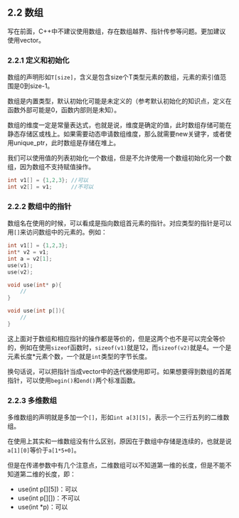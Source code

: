 ## 2.2 数组

写在前面，C++中不建议使用数组，存在数组越界、指针传参等问题。更加建议使用vector。

### 2.2.1 定义和初始化
数组的声明形如`T[size]`，含义是包含size个T类型元素的数组，元素的索引值范围是0到size-1。

数组是内置类型，默认初始化可能是未定义的（参考默认初始化的知识点，定义在函数外部可能是0，函数内部则是未知）。

数组的维度一定是常量表达式，也就是说，维度是确定的值，此时数组存储可能在静态存储区或栈上。如果需要动态申请数组维度，那么就需要new关键字，或者使用unique_ptr，此时数组是存储在堆上。

我们可以使用值的列表初始化一个数组，但是不允许使用一个数组初始化另一个数组，因为数组不支持赋值操作。

```cpp
int v1[] = {1,2,3}; //可以
int v2[] = v1;      //不可以
```
### 2.2.2 数组中的指针

数组名在使用的时候，可以看成是指向数组首元素的指针。对应类型的指针是可以用`[]`来访问数组中的元素的。例如：
```cpp
int v1[] = {1,2,3};
int* v2 = v1;
int a = v2[1];
use(v1);
use(v2);

void use(int* p){
    //
}

void use(int p[]){
    //
}
```
这上面对于数组和相应指针的操作都是等价的，但是这两个也不是可以完全等价的，例如在使用`sizeof`函数时，`sizeof(v1)`就是12，而`sizeof(v2)`就是4。一个是元素长度*元素个数，一个就是`int`类型的字节长度。

换句话说，可以把指针当成vector中的迭代器使用即可。如果想要得到数组的首尾指针，可以使用`begin()`和`end()`两个标准函数。

### 2.2.3 多维数组

多维数组的声明就是多加一个`[]`，形如`int a[3][5]`，表示一个三行五列的二维数组。

在使用上其实和一维数组没有什么区别，原因在于数组中存储是连续的，也就是说`a[1][0]`等价于`a[1*5+0]`。

但是在传递参数中有几个注意点，二维数组可以不知道第一维的长度，但是不能不知道第二维的长度，即：
- use(int p[][5])：可以
- use(int p[][])：不可以
- use(int *p)：可以
